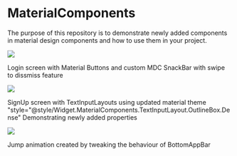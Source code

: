 # MaterialComponents
The purpose of this repository is to demonstrate newly added components in material design components and how to use them in your project.


![](https://i.imgur.com/F1Sm3fS.gif)

Login screen with Material Buttons and custom MDC SnackBar with swipe to dissmiss feature


![](https://i.imgur.com/IUnFUZO.gif)

SignUp screen with TextInputLayouts using updated material theme "style="@style/Widget.MaterialComponents.TextInputLayout.OutlineBox.Dense"
Demonstrating newly added properties

![](https://i.imgur.com/CDBCJfH.gif)

Jump animation created by tweaking the behaviour of BottomAppBar
